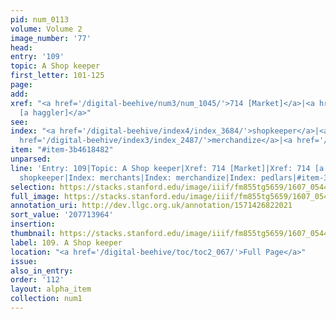 ```yaml
---
pid: num_0113
volume: Volume 2
image_number: '77'
head:
entry: '109'
topic: A Shop keeper
first_letter: 101-125
page:
add:
xref: "<a href='/digital-beehive/num3/num_1045/'>714 [Market]</a>|<a href='/digital-beehive/num3/num_1049/'>714
  [a haggler]</a>"
see:
index: "<a href='/digital-beehive/index4/index_3684/'>shopkeeper</a>|<a href='/digital-beehive/index3/index_2522/'>merchants</a>|<a
  href='/digital-beehive/index3/index_2487/'>merchandize</a>|<a href='/digital-beehive/index4/index_2939/'>pedlars</a>"
item: "#item-3b4618482"
unparsed:
line: 'Entry: 109|Topic: A Shop keeper|Xref: 714 [Market]|Xref: 714 [a haggler]|Index:
  shopkeeper|Index: merchants|Index: merchandize|Index: pedlars|#item-3b4618482'
selection: https://stacks.stanford.edu/image/iiif/fm855tg5659/1607_0544/293,3964,3062,603/full/0/default.jpg
full_image: https://stacks.stanford.edu/image/iiif/fm855tg5659/1607_0544/full/full/0/default.jpg
annotation_uri: http://dev.llgc.org.uk/annotation/1571426822021
sort_value: '207713964'
insertion:
thumbnail: https://stacks.stanford.edu/image/iiif/fm855tg5659/1607_0544/293,3964,600,180/250,/0/default.jpg
label: 109. A Shop keeper
location: "<a href='/digital-beehive/toc/toc2_067/'>Full Page</a>"
issue:
also_in_entry:
order: '112'
layout: alpha_item
collection: num1
---
```

